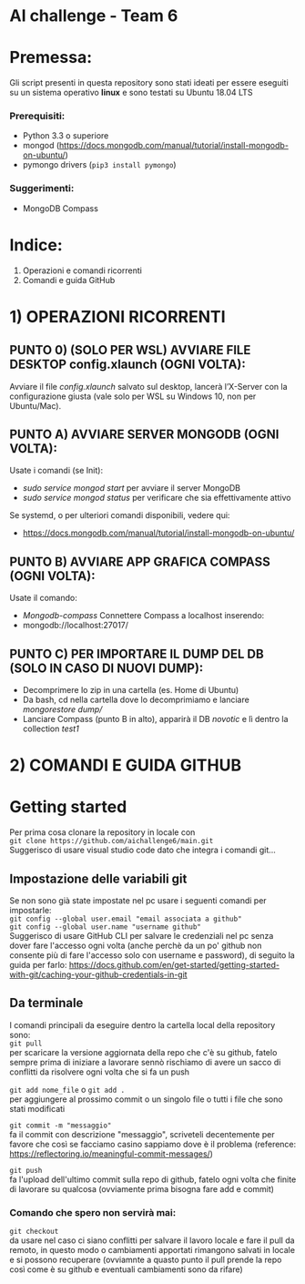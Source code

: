 # AI challenge - Team 6
# Premessa:
Gli script presenti in questa repository sono stati ideati per essere eseguiti su un sistema operativo **linux** e sono testati su Ubuntu 18.04 LTS  
### Prerequisiti:  
* Python 3.3 o superiore   
* mongod (https://docs.mongodb.com/manual/tutorial/install-mongodb-on-ubuntu/)  
* pymongo drivers (```pip3 install pymongo```)  
### Suggerimenti:  
* MongoDB Compass

# Indice:
1) Operazioni e comandi ricorrenti
2) Comandi e guida GitHub


# 1) OPERAZIONI RICORRENTI

## PUNTO 0) (SOLO PER WSL) AVVIARE FILE DESKTOP config.xlaunch (OGNI VOLTA):
Avviare il file *config.xlaunch* salvato sul desktop, lancerà l’X-Server con la configurazione giusta (vale solo per WSL su Windows 10, non per Ubuntu/Mac).


## PUNTO A) AVVIARE SERVER MONGODB (OGNI VOLTA):
Usate i comandi (se Init):
* *sudo service mongod start* per avviare il server MongoDB
* *sudo service mongod status* per verificare che sia effettivamente attivo

Se systemd, o per ulteriori comandi disponibili, vedere qui:
* https://docs.mongodb.com/manual/tutorial/install-mongodb-on-ubuntu/


## PUNTO B) AVVIARE APP GRAFICA COMPASS (OGNI VOLTA):
Usate il comando:
* *Mongodb-compass*
Connettere Compass a localhost inserendo:
* mongodb://localhost:27017/


## PUNTO C) PER IMPORTARE IL DUMP DEL DB (SOLO IN CASO DI NUOVI DUMP):
* Decomprimere lo zip in una cartella (es. Home di Ubuntu)
* Da bash, cd nella cartella dove lo decomprimiamo e lanciare *mongorestore dump/*
* Lanciare Compass (punto B in alto), apparirà il DB *novotic* e lì dentro la collection *test1*



# 2) COMANDI E GUIDA GITHUB
# Getting started
Per prima cosa clonare la repository in locale con  
```git clone https://github.com/aichallenge6/main.git```  
Suggerisco di usare visual studio code dato che integra i comandi git...  
## Impostazione delle variabili git
Se non sono già state impostate nel pc usare i seguenti comandi per impostarle:  
```git config --global user.email "email associata a github"```  
```git config --global user.name "username github"```  
Suggerisco di usare GitHub CLI per salvare le credenziali nel pc senza dover fare l'accesso ogni volta (anche perchè da un po' github non consente più di fare l'accesso solo con username e password), di seguito la guida per farlo: https://docs.github.com/en/get-started/getting-started-with-git/caching-your-github-credentials-in-git
## Da terminale
I comandi principali  da eseguire dentro la cartella local della repository sono:  
```git pull```   
per scaricare la versione aggiornata della repo che c'è su github, fatelo sempre prima di iniziare a lavorare sennò rischiamo di avere un sacco di conflitti da risolvere ogni volta che si fa un push    

```git add nome_file``` o ```git add .```   
per aggiungere al prossimo commit o un singolo file o tutti i file che sono stati modificati  
  
```git commit -m "messaggio"```  
fa il commit con descrizione "messaggio", scriveteli decentemente per favore che così se facciamo casino sappiamo dove è il problema (reference: https://reflectoring.io/meaningful-commit-messages/) 


```git push```  
fa l'upload dell'ultimo commit sulla repo di github, fatelo ogni volta che finite di lavorare su qualcosa (ovviamente prima bisogna fare add e commit)  
  
### Comando che spero non servirà mai:  
```git checkout```  
da usare nel caso ci siano conflitti per salvare il lavoro locale e fare il pull da remoto, in questo modo o cambiamenti apportati rimangono salvati in locale e si possono recuperare (ovviamnte a quasto punto il pull prende la repo così come è su github e eventuali cambiamenti sono da rifare)

